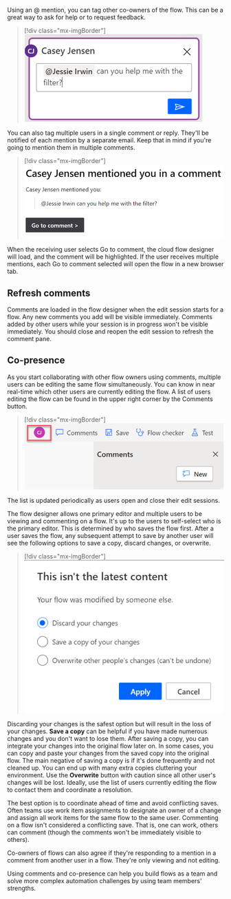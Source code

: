 Using an @ mention, you can tag other co-owners of the flow. This can be a great way to ask for help or to request feedback.

> [!div class="mx-imgBorder"]
> ![Screenshot showing a comment with a user requesting help with a flow.](../media/co-owner.png)

You can also tag multiple users in a single comment or reply. They'll be notified of each mention by a separate email. Keep that in mind if you're going to mention them in multiple comments.

> [!div class="mx-imgBorder"]
> ![Screenshot showing the email received when you're mentioned in a comment.](../media/at-email.png)

When the receiving user selects Go to comment, the cloud flow designer will load, and the comment will be highlighted. If the user receives multiple mentions, each Go to comment selected will open the flow in a new browser tab.

## Refresh comments

Comments are loaded in the flow designer when the edit session starts for a flow. Any new comments you add will be visible immediately. Comments added by other users while your session is in progress won't be visible immediately. You should close and reopen the edit session to refresh the comment pane.

## Co-presence

As you start collaborating with other flow owners using comments, multiple users can be editing the same flow simultaneously. You can know in near real-time which other users are currently editing the flow. A list of users editing the flow can be found in the upper right corner by the Comments button.

> [!div class="mx-imgBorder"]
> ![Screenshot showing the list of users currently editing the flow.](../media/co-presence.png)

The list is updated periodically as users open and close their edit sessions.

The flow designer allows one primary editor and multiple users to be viewing and commenting on a flow. It's up to the users to self-select who is the primary editor. This is determined by who saves the flow first. After a user saves the flow, any subsequent attempt to save by another user will see the following options to save a copy, discard changes, or overwrite.

> [!div class="mx-imgBorder"]
> ![Screenshot showing this isn't the latest content when there's a conflict in saving the flow.](../media/conflict.png)

Discarding your changes is the safest option but will result in the loss of your changes. **Save a copy** can be helpful if you have made numerous changes and you don't want to lose them. After saving a copy, you can integrate your changes into the original flow later on. In some cases, you can copy and paste your changes from the saved copy into the original flow. The main negative of saving a copy is if it's done frequently and not cleaned up. You can end up with many extra copies cluttering your environment. Use the **Overwrite** button with caution since all other user's changes will be lost. Ideally, use the list of users currently editing the flow to contact them and coordinate a resolution.

The best option is to coordinate ahead of time and avoid conflicting saves. Often teams use work item assignments to designate an owner of a change and assign all work items for the same flow to the same user. Commenting on a flow isn't considered a conflicting save. That is, one can work, others can comment (though the comments won't be immediately visible to others).

Co-owners of flows can also agree if they're responding to a mention in a comment from another user in a flow. They're only viewing and not editing.

Using comments and co-presence can help you build flows as a team and solve more complex automation challenges by using team members' strengths.
